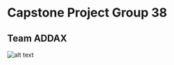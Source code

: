 # Capstone Project Group 38

## Team ADDAX
![alt text](https://upload.wikimedia.org/wikipedia/commons/thumb/8/8d/A_big_male_Addax_showing_as_the_power_of_his_horns.jpg/1200px-A_big_male_Addax_showing_as_the_power_of_his_horns.jpg)
